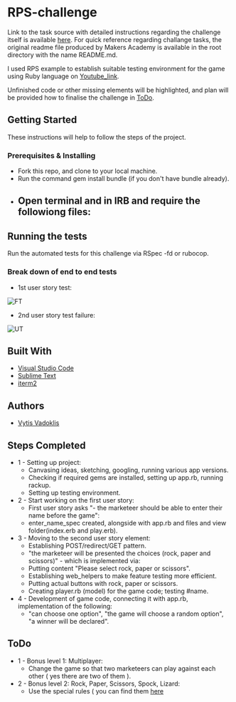 # RPS-challenge

Link to the task source with detailed instructions regarding the challenge itself is available [here](https://github.com/makersacademy/rps-challenge). For quick reference regarding challange tasks, the original readme file produced by Makers Academy is available in the root directory with the name README.md.

I used RPS example to establish suitable testing environment for the game using Ruby language on [Youtube_link](https://www.youtube.com/watch?v=ovwjH64ZGOs&t=670s&list=LLVfF8s5P2mxj3OYyaW6x2rg&index=1). 

Unfinished code or other missing elements will be highlighted, and plan will be provided how to finalise the challenge in [ToDo](#todo).

## Getting Started

These instructions will help to follow the steps of the project.

### Prerequisites & Installing

- Fork this repo, and clone to your local machine.
- Run the command gem install bundle (if you don't have bundle already).
- Open terminal and in IRB and require the followiong files:
	- 

## Running the tests

Run the automated tests for this challenge via RSpec -fd or rubocop.

### Break down of end to end tests

- 1st user story test:

![FT]()

- 2nd user story test failure:

![UT]()


## Built With  

* [Visual Studio Code](https://code.visualstudio.com/)
* [Sublime Text](https://www.sublimetext.com/)
* [iterm2](https://www.iterm2.com/)

## Authors

* [Vytis Vadoklis](https://github.com/VytisVA)

## Steps Completed

- 1 - Setting up project:
	- Canvasing ideas, sketching, googling, running various app versions.
	- Checking if required gems are installed, setting up app.rb, running rackup.
	- Setting up testing environment.
- 2 - Start working on the first user story:
	- First user story asks "- the marketeer should be able to enter their name before the game":
	- enter_name_spec created, alongside with app.rb and files and view folder(index.erb and play.erb).
- 3 - Moving to the second user story element:
	- Establishing POST/redirect/GET pattern.
	- "the marketeer will be presented the choices (rock, paper and scissors)" - which is implemented via:
	- Putting content "Please select rock, paper or scissors".
	- Establishing web_helpers to make feature testing more efficient.
	- Putting actual buttons with rock, paper or scissors.
	- Creating player.rb (model) for the game code; testing #name.
- 4 - Development of game code, connecting it with app.rb, implementation of the following:
	- "can choose one option", "the game will choose a random option", "a winner will be declared".	  	

 

## ToDo

- 1 - Bonus level 1: Multiplayer:
	- Change the game so that two marketeers can play against each other ( yes there are two of them ).
- 2 - Bonus level 2: Rock, Paper, Scissors, Spock, Lizard:
	- Use the special rules ( you can find them [here](http://en.wikipedia.org/wiki/Rock-paper-scissors-lizard-Spock ) 	